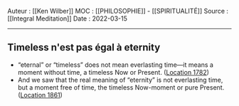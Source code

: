 Auteur : [[Ken Wilber]]
MOC :  [[PHILOSOPHIE]] - [[SPIRITUALITÉ]] 
Source : [[Integral Meditation]]
Date : 2022-03-15
***

## Timeless n'est pas égal à eternity
- “eternal” or “timeless” does not mean everlasting time—it means a moment without time, a timeless Now or Present. ([Location 1782](https://readwise.io/to_kindle?action=open&asin=B01BMYXTU0&location=1782))
- And we saw that the real meaning of “eternity” is not everlasting time, but a moment free of time, the timeless Now-moment or pure Present. ([Location 1861](https://readwise.io/to_kindle?action=open&asin=B01BMYXTU0&location=1861))